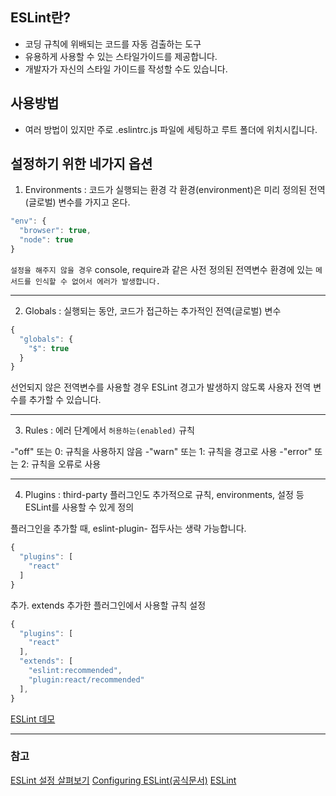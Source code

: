 ## ESLint란?
 - 코딩 규칙에 위배되는 코드를 자동 검출하는 도구
 - 유용하게 사용할 수 있는 스타일가이드를 제공합니다.
 - 개발자가 자신의 스타일 가이드를 작성할 수도 있습니다.
 
 ## 사용방법
 - 여러 방법이 있지만 주로 .eslintrc.js 파일에 세팅하고 루트 폴더에 위치시킵니다.
 
 ## 설정하기 위한 네가지 옵션
  1. Environments
   : 코드가 실행되는 환경
     각 환경(environment)은 미리 정의된 전역(글로벌) 변수를 가지고 온다.
     
  ```js
  "env": {
  	"browser": true,
  	"node": true
}
  ```
  `설정을 해주지 않을 경우` console, require과 같은 
  사전 정의된 전역변수 환경에 있는 `메서드를 인식할 수 없어서 에러가 발생합니다.`

---
  2. Globals
   : 실행되는 동안, 코드가 접근하는 추가적인 전역(글로벌) 변수
   
```js
{
  "globals": {
    "$": true
  }
}
```

 선언되지 않은 전역변수를 사용할 경우 ESLint 경고가 발생하지 않도록
 사용자 전역 변수를 추가할 수 있습니다.

   ---
  3. Rules
   : 에러 단계에서 `허용하는(enabled)` 규칙
  
  -"off" 또는 0: 규칙을 사용하지 않음
  -"warn" 또는 1: 규칙을 경고로 사용
  -"error" 또는 2: 규칙을 오류로 사용
  
   ---
  4. Plugins
   : third-party 플러그인도 추가적으로 
   규칙, environments, 설정 등 ESLint를 사용할 수 있게 정의
   
   플러그인을 추가할 때, eslint-plugin- 접두사는 생략 가능합니다.
```js
{
  "plugins": [
    "react"
  ]
}
```
    
  추가. extends
  추가한 플러그인에서 사용할 규칙 설정

```js
{
  "plugins": [
    "react"
  ],
  "extends": [
    "eslint:recommended",
    "plugin:react/recommended" 
  ],
}
```
  
 [ESLint 데모](https://eslint.org/play/)
  
  
  ---
  ### 참고
  [ESLint 설정 살펴보기](https://velog.io/@kyusung/eslint-config-2)
  [Configuring ESLint(공식문서)](https://eslint.org/docs/latest/user-guide/configuring)
  [ESLint](https://poiemaweb.com/eslint)